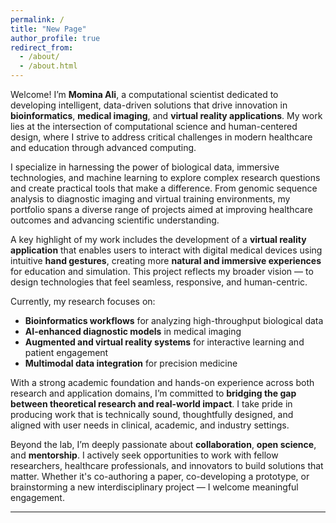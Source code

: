 ```yaml
---
permalink: /
title: "New Page"
author_profile: true
redirect_from: 
  - /about/
  - /about.html
---
```


Welcome! I’m **Momina Ali**, a computational scientist dedicated to developing intelligent, data-driven solutions that drive innovation in **bioinformatics**, **medical imaging**, and **virtual reality applications**. My work lies at the intersection of computational science and human-centered design, where I strive to address critical challenges in modern healthcare and education through advanced computing.

I specialize in harnessing the power of biological data, immersive technologies, and machine learning to explore complex research questions and create practical tools that make a difference. From genomic sequence analysis to diagnostic imaging and virtual training environments, my portfolio spans a diverse range of projects aimed at improving healthcare outcomes and advancing scientific understanding.

A key highlight of my work includes the development of a **virtual reality application** that enables users to interact with digital medical devices using intuitive **hand gestures**, creating more **natural and immersive experiences** for education and simulation. This project reflects my broader vision — to design technologies that feel seamless, responsive, and human-centric.

Currently, my research focuses on:
- **Bioinformatics workflows** for analyzing high-throughput biological data
- **AI-enhanced diagnostic models** in medical imaging
- **Augmented and virtual reality systems** for interactive learning and patient engagement
- **Multimodal data integration** for precision medicine

With a strong academic foundation and hands-on experience across both research and application domains, I’m committed to **bridging the gap between theoretical research and real-world impact**. I take pride in producing work that is technically sound, thoughtfully designed, and aligned with user needs in clinical, academic, and industry settings.

Beyond the lab, I’m deeply passionate about **collaboration**, **open science**, and **mentorship**. I actively seek opportunities to work with fellow researchers, healthcare professionals, and innovators to build solutions that matter. Whether it's co-authoring a paper, co-developing a prototype, or brainstorming a new interdisciplinary project — I welcome meaningful engagement.

---

<!-- 📫 **Let’s connect!**  
If you're interested in research collaboration, academic networking, or industry partnerships, feel free to [reach out](/contact/) or check out my [CV](/files/CV_MominaAli.pdf) and [portfolio](/portfolio/).

🌐 Also, feel free to explore [my projects](/portfolio/), [publications](/publications/), and [blog](/blog/) to see what I’ve been working on recently. -->
